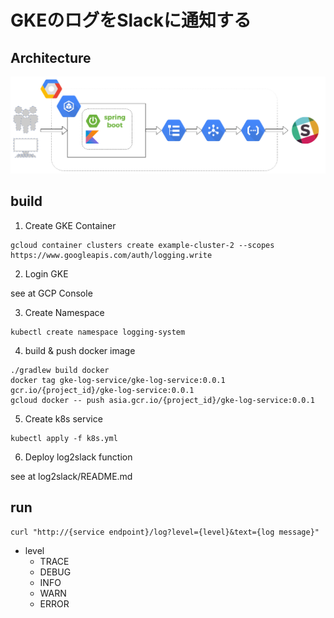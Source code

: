 # GKEのログをSlackに通知する

## Architecture

![diagram](https://raw.githubusercontent.com/keitaro1020/gke-log-to-slack-example/webproxy/architecture.png)

## build

1. Create GKE Container

```
gcloud container clusters create example-cluster-2 --scopes https://www.googleapis.com/auth/logging.write
```

2. Login GKE

see at GCP Console

3. Create Namespace

```
kubectl create namespace logging-system
```

4. build & push docker image

```
./gradlew build docker
docker tag gke-log-service/gke-log-service:0.0.1 gcr.io/{project_id}/gke-log-service:0.0.1
gcloud docker -- push asia.gcr.io/{project_id}/gke-log-service:0.0.1
```

5. Create k8s service

```
kubectl apply -f k8s.yml
```

6. Deploy log2slack function

see at log2slack/README.md

## run

```
curl "http://{service endpoint}/log?level={level}&text={log message}"
```

- level
    - TRACE
    - DEBUG
    - INFO
    - WARN
    - ERROR